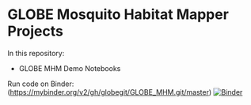 # GLOBE Mosquito Habitat Mapper Projects

In this repository:
- GLOBE MHM Demo Notebooks

Run code on Binder: (https://mybinder.org/v2/gh/globegit/GLOBE_MHM.git/master) [![Binder](https://mybinder.org/badge_logo.svg)](https://mybinder.org/v2/gh/globegit/GLOBE_MHM.git/master)
